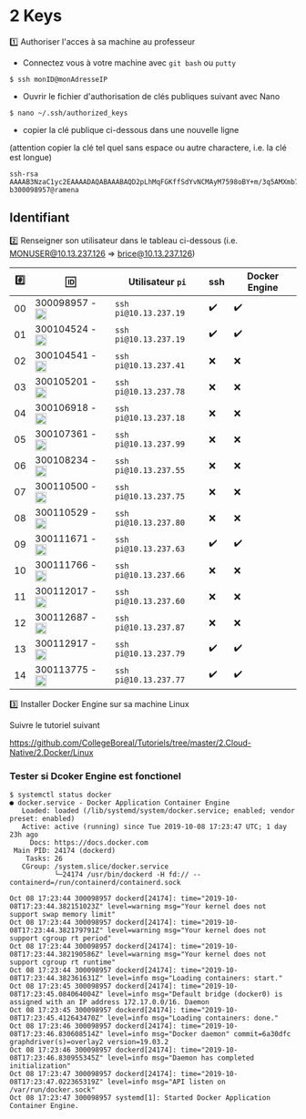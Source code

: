 # 2 Keys

:one: Authoriser l'acces à sa machine au professeur

* Connectez vous à votre machine avec `git bash` ou `putty`

```
$ ssh monID@monAdresseIP
```

* Ouvrir le fichier d'authorisation de clés publiques suivant avec Nano 

```
$ nano ~/.ssh/authorized_keys
```

* copier la clé publique ci-dessous dans une nouvelle ligne 

(attention copier la clé tel quel sans espace ou autre charactere, i.e. la clé est longue)

```
ssh-rsa AAAAB3NzaC1yc2EAAAADAQABAAABAQD2pLhMqFGKffSdYvNCMAyM7598oBY+m/3q5AMXmb7IE6vq42+yGzqEUzZu9WrFckFD4Hq52rIU5DeOvi83DCF3uroXjNTEtCKdi+tY7cV18bHmsDsBHMqTnpuvroofgFWA0Pi++b2kGW2I5eyy1Qjv5rOp7y11Xe6XeZFEz7qQO1/xNiBMJEruG9Xldgooe4hkaOF39qnbqD4ui3LxYaTUTEulstw4wN70dSB8Zu9YQP7A7KU2zIEwJ1aw8whfO1CAM/AVvoDyqMtV8VXoaZSHOBgluMtinQfyyt473S2ZZeJlnmhK0F1gdOhO4SVZNRMj96m30ryYkYBFWvvLRP5N b300098957@ramena
```

## Identifiant

:two: Renseigner son utilisateur dans le tableau ci-dessous (i.e. MONUSER@10.13.237.126 => brice@10.13.237.126)

|:hash:| :id:      | Utilisateur `pi`        | ssh              | Docker Engine    | 
|------|-----------|-------------------------|------------------|------------------|
| 00   | 300098957 - <image src="https://avatars0.githubusercontent.com/u/123704?s=460&v=4" width=20 height=20></image> | `ssh pi@10.13.237.19`   |:heavy_check_mark:|:heavy_check_mark:|
| 01   | 300104524 - <image src="https://avatars2.githubusercontent.com/u/43045076?s=460&v=4" width=20 height=20></image> | `ssh pi@10.13.237.19`   |:heavy_check_mark:|:heavy_check_mark:|
| 02   | 300104541 - <image src="https://avatars0.githubusercontent.com/u/00000000?s=460&v=4" width=20 height=20></image> | `ssh pi@10.13.237.41`   |:x:               |:x:               |
| 03   | 300105201 - <image src="https://avatars2.githubusercontent.com/u/43278130?s=460&v=4" width=20 height=20></image> | `ssh pi@10.13.237.78`   |:x:               |:x:               |
| 04   | 300106918 - <image src="https://avatars1.githubusercontent.com/u/43898171?s=460&v=4" width=20 height=20></image> | `ssh pi@10.13.237.18`   |:x:               |:x:               |
| 05   | 300107361 - <image src="https://avatars1.githubusercontent.com/u/43898171?s=460&v=4" width=20 height=20></image> | `ssh pi@10.13.237.99`   |:x:               |:x:               |
| 06   | 300108234 - <image src="https://avatars1.githubusercontent.com/u/43898171?s=460&v=4" width=20 height=20></image> | `ssh pi@10.13.237.55`   |:x:               |:x:               |
| 07   | 300110500 - <image src="https://avatars1.githubusercontent.com/u/43898171?s=460&v=4" width=20 height=20></image> | `ssh pi@10.13.237.75`   |:x:               |:x:               |
| 08   | 300110529 - <image src="https://avatars1.githubusercontent.com/u/43898171?s=460&v=4" width=20 height=20></image> | `ssh pi@10.13.237.80`   |:x:               |:x:               |
| 09   | 300111671 - <image src="https://avatars1.githubusercontent.com/u/43898171?s=460&v=4" width=20 height=20></image> | `ssh pi@10.13.237.63`   |:heavy_check_mark:|:heavy_check_mark:|
| 10   | 300111766 - <image src="https://avatars1.githubusercontent.com/u/43898171?s=460&v=4" width=20 height=20></image> | `ssh pi@10.13.237.66`   |:x:               |:x:               |
| 11   | 300112017 - <image src="https://avatars1.githubusercontent.com/u/43898171?s=460&v=4" width=20 height=20></image> | `ssh pi@10.13.237.60`   |:x:               |:x:               |
| 12   | 300112687 - <image src="https://avatars1.githubusercontent.com/u/43898171?s=460&v=4" width=20 height=20></image> | `ssh pi@10.13.237.87`   |:x:               |:x:               |
| 13   | 300112917 - <image src="https://avatars1.githubusercontent.com/u/43898171?s=460&v=4" width=20 height=20></image> | `ssh pi@10.13.237.79`   |:heavy_check_mark:|:heavy_check_mark:|
| 14   | 300113775 - <image src="https://avatars1.githubusercontent.com/u/43898171?s=460&v=4" width=20 height=20></image> | `ssh pi@10.13.237.77`   |:heavy_check_mark:|:heavy_check_mark:|

:three: Installer Docker Engine sur sa machine Linux

Suivre le tutoriel suivant

https://github.com/CollegeBoreal/Tutoriels/tree/master/2.Cloud-Native/2.Docker/Linux

### Tester si Dcoker Engine est fonctionel

```
$ systemctl status docker
● docker.service - Docker Application Container Engine
   Loaded: loaded (/lib/systemd/system/docker.service; enabled; vendor preset: enabled)
   Active: active (running) since Tue 2019-10-08 17:23:47 UTC; 1 day 23h ago
     Docs: https://docs.docker.com
 Main PID: 24174 (dockerd)
    Tasks: 26
   CGroup: /system.slice/docker.service
           └─24174 /usr/bin/dockerd -H fd:// --containerd=/run/containerd/containerd.sock

Oct 08 17:23:44 300098957 dockerd[24174]: time="2019-10-08T17:23:44.382151023Z" level=warning msg="Your kernel does not support swap memory limit"
Oct 08 17:23:44 300098957 dockerd[24174]: time="2019-10-08T17:23:44.382179791Z" level=warning msg="Your kernel does not support cgroup rt period"
Oct 08 17:23:44 300098957 dockerd[24174]: time="2019-10-08T17:23:44.382190586Z" level=warning msg="Your kernel does not support cgroup rt runtime"
Oct 08 17:23:44 300098957 dockerd[24174]: time="2019-10-08T17:23:44.382361631Z" level=info msg="Loading containers: start."
Oct 08 17:23:45 300098957 dockerd[24174]: time="2019-10-08T17:23:45.084064004Z" level=info msg="Default bridge (docker0) is assigned with an IP address 172.17.0.0/16. Daemon 
Oct 08 17:23:45 300098957 dockerd[24174]: time="2019-10-08T17:23:45.412643470Z" level=info msg="Loading containers: done."
Oct 08 17:23:46 300098957 dockerd[24174]: time="2019-10-08T17:23:46.830608514Z" level=info msg="Docker daemon" commit=6a30dfc graphdriver(s)=overlay2 version=19.03.2
Oct 08 17:23:46 300098957 dockerd[24174]: time="2019-10-08T17:23:46.830955345Z" level=info msg="Daemon has completed initialization"
Oct 08 17:23:47 300098957 dockerd[24174]: time="2019-10-08T17:23:47.022365319Z" level=info msg="API listen on /var/run/docker.sock"
Oct 08 17:23:47 300098957 systemd[1]: Started Docker Application Container Engine.
```


